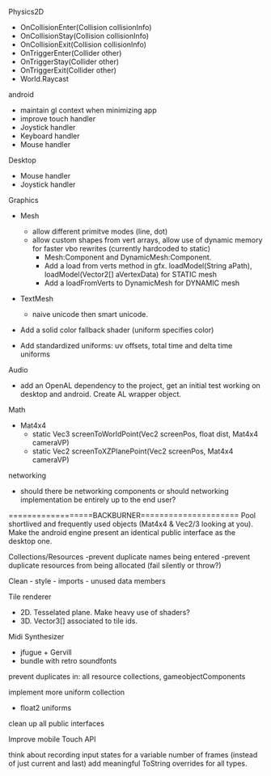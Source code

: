 Physics2D
 - OnCollisionEnter(Collision collisionInfo)
 - OnCollisionStay(Collision collisionInfo)
 - OnCollisionExit(Collision collisionInfo)
 - OnTriggerEnter(Collider other)
 - OnTriggerStay(Collider other)
 - OnTriggerExit(Collider other)
 - World.Raycast

android
 - maintain gl context when minimizing app
 - improve touch handler
 - Joystick handler
 - Keyboard handler
 - Mouse handler
 
Desktop
 - Mouse handler
 - Joystick handler
 
Graphics
 - Mesh
    - allow different primitve modes (line, dot)
    - allow custom shapes from vert arrays, allow use of dynamic memory for faster vbo rewrites (currently hardcoded to static)
        - Mesh:Component and DynamicMesh:Component. 
        - Add a load from verts method in gfx. loadModel(String aPath), loadModel(Vector2[] aVertexData) for STATIC mesh
        - Add a loadFromVerts to DynamicMesh for DYNAMIC mesh
 - TextMesh
   - naive unicode then smart unicode.
        
 - Add a solid color fallback shader (uniform specifies color)
 - Add standardized uniforms: uv offsets, total time and delta time uniforms 

Audio
 - add an OpenAL dependency to the project, get an initial test working on desktop and android. Create AL wrapper object.
 
Math
 - Mat4x4 
    - static Vec3 screenToWorldPoint(Vec2 screenPos, float dist, Mat4x4 cameraVP)
    - static Vec2 screenToXZPlanePoint(Vec2 screenPos, Mat4x4 cameraVP)

networking
 - should there be networking components or should networking implementation be entirely up to the end user?

==================BACKBURNER=====================
Pool shortlived and frequently used objects (Mat4x4 & Vec2/3 looking at you).
Make the android engine present an identical public interface as the desktop one.

Collections/Resources
    -prevent duplicate names being entered
    -prevent duplicate resources from being allocated (fail silently or throw?)

Clean
    - style
    - imports
    - unused data members

Tile renderer
 - 2D. Tesselated plane. Make heavy use of shaders?
 - 3D. Vector3[] associated to tile ids.

Midi Synthesizer
 - jfugue + Gervill
 - bundle with retro soundfonts

prevent duplicates in: all resource collections, gameobjectComponents

implement more uniform collection
 - float2 uniforms

clean up all public interfaces

Improve mobile Touch API

think about recording input states for a variable number of frames (instead of just current and last)
add meaningful ToString overrides for all types.